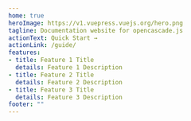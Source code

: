 ```yaml
---
home: true
heroImage: https://v1.vuepress.vuejs.org/hero.png
tagline: Documentation website for opencascade.js
actionText: Quick Start →
actionLink: /guide/
features:
- title: Feature 1 Title
  details: Feature 1 Description
- title: Feature 2 Title
  details: Feature 2 Description
- title: Feature 3 Title
  details: Feature 3 Description
footer: ""
---
```

